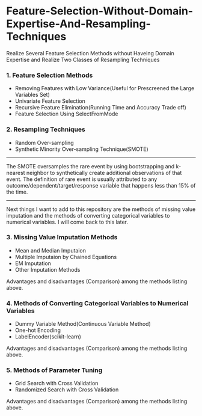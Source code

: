 # Feature-Selection-Without-Domain-Expertise-And-Resampling-Techniques
Realize Several Feature Selection Methods without Haveing Domain Expertise and Realize Two Classes of Resampling Techniques

### 1. Feature Selection Methods

* Removing Features with Low Variance(Useful for Prescreened the Large Variables Set)    
* Univariate Feature Selection
* Recursive Feature Elimination(Running Time and Accuracy Trade off)   
* Feature Selection Using SelectFromMode

### 2. Resampling Techniques
* Random Over-sampling
* Synthetic Minority Over-sampling Technique(SMOTE)

***
The SMOTE oversamples the rare event by using bootstrapping and k-nearest neighbor to synthetically create additional observations of that event. The definition of rare event is usually attributed to any outcome/dependent/target/response variable that happens less than 15% of the time. 
***

Next things I want to add to this repository are the methods of missing value imputation and the methods of converting categorical variables to numerical variables. I will come back to this later.

### 3. Missing Value Imputation Methods
* Mean and Median Imputaion
* Multiple Imputaion by Chained Equations
* EM Imputation
* Other Imputation Methods

Advantages and disadvantages (Comparison) among the methods listing above.

### 4. Methods of Converting Categorical Variables to Numerical Variables
* Dummy Variable Method(Continuous Variable Method)
* One-hot Encoding
* LabelEncoder(scikit-learn)

Advantages and disadvantages (Comparison) among the methods listing above.

### 5. Methods of Parameter Tuning
* Grid Search with Cross Validation
* Randomized Search with Cross Validation

Advantages and disadvantages (Comparison) among the methods listing above.
